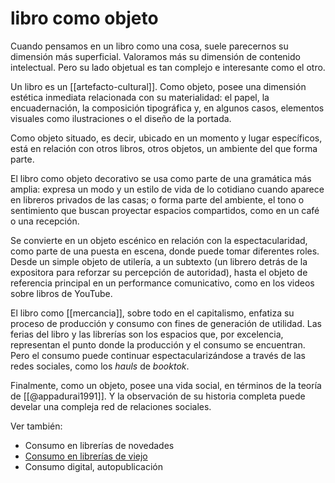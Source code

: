 # libro como objeto
Cuando pensamos en un libro como una cosa, suele parecernos su dimensión más superficial. Valoramos más su dimensión de contenido intelectual. Pero su lado objetual es tan complejo e interesante como el otro.

Un libro es un [[artefacto-cultural]]. Como objeto, posee una dimensión estética inmediata relacionada con su materialidad: el papel, la encuadernación, la composición tipográfica y, en algunos casos, elementos visuales como ilustraciones o el diseño de la portada.

Como objeto situado, es decir, ubicado en un momento y lugar específicos, está en relación con otros libros, otros objetos, un ambiente del que forma parte.

El libro como objeto decorativo se usa como parte de una gramática más amplia: expresa un modo y un estilo de vida de lo cotidiano cuando aparece en libreros privados de las casas; o forma parte del ambiente, el tono o sentimiento que buscan proyectar espacios compartidos, como en un café o una recepción.

Se convierte en un objeto escénico en relación con la espectacularidad, como parte de una puesta en escena, donde puede tomar diferentes roles. Desde un simple objeto de utilería, a un subtexto (un librero detrás de la expositora para reforzar su percepción de autoridad), hasta el objeto de referencia principal en un performance comunicativo, como en los videos sobre libros de YouTube.

El libro como [[mercancia]], sobre todo en el capitalismo, enfatiza su proceso de producción y consumo con fines de generación de utilidad. Las ferias del libro y las librerías son los espacios que, por excelencia, representan el punto donde la producción y el consumo se encuentran. Pero el consumo puede continuar espectacularizándose a través de las redes sociales, como los *hauls* de *booktok*.

Finalmente, como un objeto, posee una vida social, en términos de la teoría de [[@appadurai1991]]. Y la observación de su historia completa puede develar una compleja red de relaciones sociales.

Ver también:

- Consumo en librerías de novedades
- [Consumo en librerías de viejo](https://confabulario.eluniversal.com.mx/soy-un-curador-de-libros/)
- Consumo digital, autopublicación